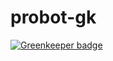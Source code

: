 # probot-gk

[![Greenkeeper badge](https://badges.greenkeeper.io/petertix/probot-gk.svg)](https://greenkeeper.io/)